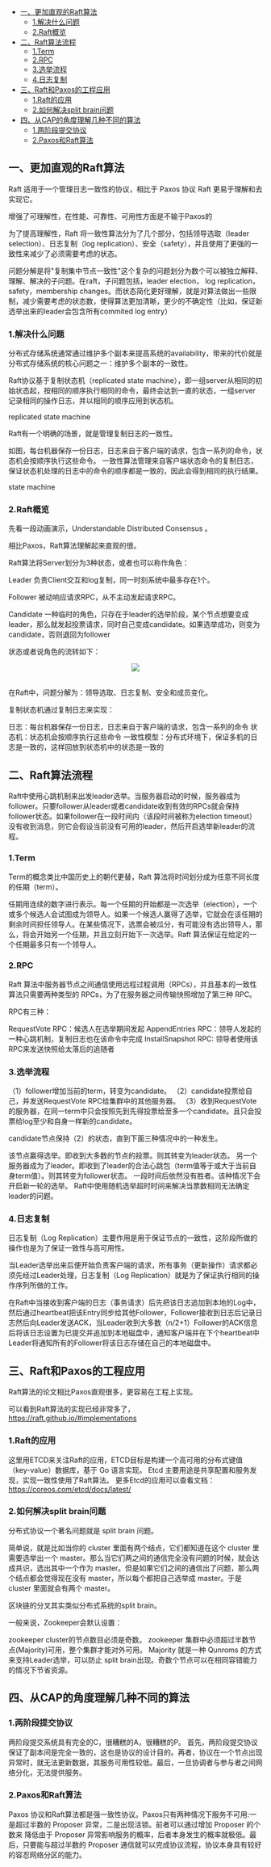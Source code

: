 - [一、更加直观的Raft算法](#一更加直观的Raft算法)
  * [1.解决什么问题](#1解决什么问题)
  * [2.Raft概览](#2Raft概览)
- [二、Raft算法流程](#二Raft算法流程)
  * [1.Term](#1term)
  * [2.RPC](#2rpc)
  * [3.选举流程](#3选举流程)
  * [4.日志复制](#4日志复制)
- [三、Raft和Paxos的工程应用](#三Raft和Paxos的工程应用)
  * [1.Raft的应用](#1Raft的应用)
  * [2.如何解决split brain问题](#2如何解决split-brain问题)
- [四、从CAP的角度理解几种不同的算法](#四从CAP的角度理解几种不同的算法)
  * [1.两阶段提交协议](#1两阶段提交协议)
  * [2.Paxos和Raft算法](#2Paxos和Raft算法)


## 一、更加直观的Raft算法
Raft 适用于一个管理日志一致性的协议，相比于 Paxos 协议 Raft 更易于理解和去实现它。

增强了可理解性，在性能、可靠性、可用性方面是不输于Paxos的

为了提高理解性，Raft 将一致性算法分为了几个部分，包括领导选取（leader selection）、日志复制（log replication）、安全（safety），并且使用了更强的一致性来减少了必须需要考虑的状态。

问题分解是将"复制集中节点一致性"这个复杂的问题划分为数个可以被独立解释、理解、解决的子问题。在raft，子问题包括，leader election， log replication，safety，membership changes。而状态简化更好理解，就是对算法做出一些限制，减少需要考虑的状态数，使得算法更加清晰，更少的不确定性（比如，保证新选举出来的leader会包含所有commited log entry）

### 1.解决什么问题
分布式存储系统通常通过维护多个副本来提高系统的availability，带来的代价就是分布式存储系统的核心问题之一：维护多个副本的一致性。

Raft协议基于复制状态机（replicated state machine），即一组server从相同的初始状态起，按相同的顺序执行相同的命令，最终会达到一直的状态，一组server记录相同的操作日志，并以相同的顺序应用到状态机。

replicated state machine

Raft有一个明确的场景，就是管理复制日志的一致性。

如图，每台机器保存一份日志，日志来自于客户端的请求，包含一系列的命令，状态机会按顺序执行这些命令。
一致性算法管理来自客户端状态命令的复制日志，保证状态机处理的日志中的命令的顺序都是一致的，因此会得到相同的执行结果。

state machine

### 2.Raft概览
先看一段动画演示，Understandable Distributed Consensus 。

相比Paxos，Raft算法理解起来直观的很。

Raft算法将Server划分为3种状态，或者也可以称作角色：

Leader
负责Client交互和log复制，同一时刻系统中最多存在1个。

Follower
被动响应请求RPC，从不主动发起请求RPC。

Candidate
一种临时的角色，只存在于leader的选举阶段，某个节点想要变成leader，那么就发起投票请求，同时自己变成candidate。如果选举成功，则变为candidate，否则退回为follower

状态或者说角色的流转如下：

<div align="center"> <img src="https://img.alicdn.com/tfs/TB1UEuni.R1BeNjy0FmXXb0wVXa-1152-480.png"/> </div><br>


在Raft中，问题分解为：领导选取、日志复制、安全和成员变化。

复制状态机通过复制日志来实现：

日志：每台机器保存一份日志，日志来自于客户端的请求，包含一系列的命令
状态机：状态机会按顺序执行这些命令
一致性模型：分布式环境下，保证多机的日志是一致的，这样回放到状态机中的状态是一致的
 
## 二、Raft算法流程
Raft中使用心跳机制来出发leader选举。当服务器启动的时候，服务器成为follower。只要follower从leader或者candidate收到有效的RPCs就会保持follower状态。如果follower在一段时间内（该段时间被称为election timeout）没有收到消息，则它会假设当前没有可用的leader，然后开启选举新leader的流程。

### 1.Term
Term的概念类比中国历史上的朝代更替，Raft 算法将时间划分成为任意不同长度的任期（term）。

任期用连续的数字进行表示。每一个任期的开始都是一次选举（election），一个或多个候选人会试图成为领导人。如果一个候选人赢得了选举，它就会在该任期的剩余时间担任领导人。在某些情况下，选票会被瓜分，有可能没有选出领导人，那么，将会开始另一个任期，并且立刻开始下一次选举。Raft 算法保证在给定的一个任期最多只有一个领导人。


### 2.RPC
Raft 算法中服务器节点之间通信使用远程过程调用（RPCs），并且基本的一致性算法只需要两种类型的 RPCs，为了在服务器之间传输快照增加了第三种 RPC。

RPC有三种：

RequestVote RPC：候选人在选举期间发起
AppendEntries RPC：领导人发起的一种心跳机制，复制日志也在该命令中完成
InstallSnapshot RPC: 领导者使用该RPC来发送快照给太落后的追随者

###  3.选举流程
（1）follower增加当前的term，转变为candidate。
（2）candidate投票给自己，并发送RequestVote RPC给集群中的其他服务器。
（3）收到RequestVote的服务器，在同一term中只会按照先到先得投票给至多一个candidate。且只会投票给log至少和自身一样新的candidate。





candidate节点保持（2）的状态，直到下面三种情况中的一种发生。

该节点赢得选举。即收到大多数的节点的投票。则其转变为leader状态。
另一个服务器成为了leader。即收到了leader的合法心跳包（term值等于或大于当前自身term值）。则其转变为follower状态。
一段时间后依然没有胜者。该种情况下会开启新一轮的选举。
Raft中使用随机选举超时时间来解决当票数相同无法确定leader的问题。

### 4.日志复制
日志复制（Log Replication）主要作用是用于保证节点的一致性，这阶段所做的操作也是为了保证一致性与高可用性。

当Leader选举出来后便开始负责客户端的请求，所有事务（更新操作）请求都必须先经过Leader处理，日志复制（Log Replication）就是为了保证执行相同的操作序列所做的工作。

在Raft中当接收到客户端的日志（事务请求）后先把该日志追加到本地的Log中，然后通过heartbeat把该Entry同步给其他Follower，Follower接收到日志后记录日志然后向Leader发送ACK，当Leader收到大多数（n/2+1）Follower的ACK信息后将该日志设置为已提交并追加到本地磁盘中，通知客户端并在下个heartbeat中Leader将通知所有的Follower将该日志存储在自己的本地磁盘中。

## 三、Raft和Paxos的工程应用
Raft算法的论文相比Paxos直观很多，更容易在工程上实现。

可以看到Raft算法的实现已经非常多了，https://raft.github.io/#implementations

### 1.Raft的应用
这里用ETCD来关注Raft的应用，ETCD目标是构建一个高可用的分布式键值（key-value）数据库，基于 Go 语言实现。
Etcd 主要用途是共享配置和服务发现，实现一致性使用了Raft算法。
更多Etcd的应用可以查看文档：https://coreos.com/etcd/docs/latest/


### 2.如何解决split brain问题
分布式协议一个著名问题就是 split brain 问题。

简单说，就是比如当你的 cluster 里面有两个结点，它们都知道在这个 cluster 里需要选举出一个 master。那么当它们两之间的通信完全没有问题的时候，就会达成共识，选出其中一个作为 master。但是如果它们之间的通信出了问题，那么两个结点都会觉得现在没有 master，所以每个都把自己选举成 master。于是 cluster 里面就会有两个 master。

区块链的分叉其实类似分布式系统的split brain。

一般来说，Zookeeper会默认设置：

zookeeper cluster的节点数目必须是奇数。
zookeeper 集群中必须超过半数节点(Majority)可用，整个集群才能对外可用。
Majority 就是一种 Qunroms 的方式来支持Leader选举，可以防止 split brain出现。奇数个节点可以在相同容错能力的情况下节省资源。

## 四、从CAP的角度理解几种不同的算法

### 1.两阶段提交协议
两阶段提交系统具有完全的C，很糟糕的A，很糟糕的P。
首先，两阶段提交协议保证了副本间是完全一致的，这也是协议的设计目的。再者，协议在一个节点出现异常时，就无法更新数据，其服务可用性较低。最后，一旦协调者与参与者之间网络分化，无法提供服务。

### 2.Paxos和Raft算法
Paxos 协议和Raft算法都是强一致性协议。Paxos只有两种情况下服务不可用:一是超过半数的 Proposer 异常，二是出现活锁。前者可以通过增加 Proposer 的个数来 降低由于 Proposer 异常影响服务的概率，后者本身发生的概率就极低。最后，只要能与超过半数的 Proposer 通信就可以完成协议流程，协议本身具有较好的容忍网络分区的能力。


